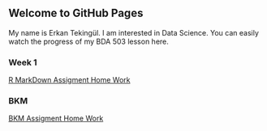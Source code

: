 ## Welcome to GitHub Pages

My name is Erkan Tekingül. I am interested in Data Science.
You can easily watch the progress of my BDA 503 lesson here.
### Week 1

[R MarkDown Assigment Home Work](https://pjournal.github.io/mef03-tekingule/assignment_1_knit.html)

### BKM
[BKM Assigment Home Work](Homework_BKM.html)
